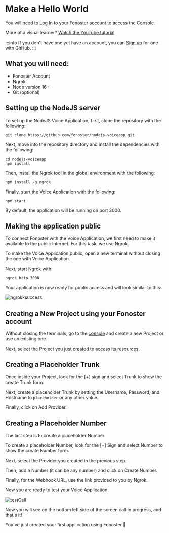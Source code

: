 # Make a Hello World 

You will need to [Log In](https://console.fonoster.io) to your Fonoster account to access the Console.

More of a visual learner? [Watch the YouTube tutorial](https://www.youtube.com/watch?v=m6B_9lU4iSw)

:::info
If you don't have one yet have an account, you can [Sign up](https://console.fonoster.io) for one with GitHub.
:::

## What you will need:

- Fonoster Account
- Ngrok
- Node version 16+
- Git (optional)

## Setting up the NodeJS server

To set up the NodeJS Voice Application, first, clone the repository with the following:

```none
git clone https://github.com/fonoster/nodejs-voiceapp.git
````

Next, move into the repository directory and install the dependencies with the following:

```none
cd nodejs-voiceapp
npm install 
````

Then, install the Ngrok tool in the global environment with the following:

```none
npm install -g ngrok
````

Finally, start the Voice Application with the following:

```none
npm start
````

By default, the application will be running on port 3000.

## Making the application public

To connect Fonoster with the Voice Application, we first need to make it available to the public Internet. For this task, we use Ngrok.

To make the Voice Application public, open a new terminal without closing the one with Voice Application.

Next, start Ngrok with:

```bash
ngrok http 3000
```

Your application is now ready for public access and will look similar to this:

![ngrokksuccess](https://raw.githubusercontent.com/fonoster/website/develop/docs/static/img/ngrok_example.png)

## Creating a New Project using your Fonoster account

Without closing the terminals, go to the [console](https://console.fonoster.com) and create a new Project or use an existing one.

Next, select the Project you just created to access its resources.

## Creating a Placeholder Trunk

Once inside your Project, look for the [+] sign and select Trunk to show the create Trunk form.

Next, create a placeholder Trunk by setting the Username, Password, and Hostname to `placeholder` or any other value.

Finally, click on Add Provider.

## Creating a Placeholder Number

The last step is to create a placeholder Number.

To create a placeholder Number, look for the [+] Sign and select Number to show the create Number form.

Next, select the Provider you created in the previous step.

Then, add a Number (it can be any number) and click on Create Number.

Finally, for the Webhook URL, use the link provided to you by Ngrok.

Now you are ready to test your Voice Application.

![testCall](https://user-images.githubusercontent.com/80093500/191616447-d78ad48f-4b4b-4342-854e-bcba4b70d4e3.gif)

Now you will see on the bottom left side of the screen call in progress, and that's it! 

You've just created your first application using Fonoster 🎉
